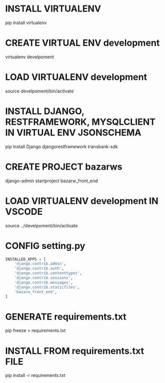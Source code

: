 # INSTALL VIRTUALENV

pip install virtualenv

# CREATE VIRTUAL ENV development

virtualenv develpoment

# LOAD VIRTUALENV development

source develpoment/bin/activate

# INSTALL DJANGO, RESTFRAMEWORK, MYSQLCLIENT IN VIRTUAL ENV JSONSCHEMA

pip install Django djangorestframework transbank-sdk

# CREATE PROJECT bazarws

django-admin startproject bazarw_front_end

# LOAD VIRTUALENV development IN VSCODE

source ../develpoment/bin/activate

# CONFIG setting.py

```python
INSTALLED_APPS = [
    'django.contrib.admin',
    'django.contrib.auth',
    'django.contrib.contenttypes',
    'django.contrib.sessions',
    'django.contrib.messages',
    'django.contrib.staticfiles',
    'bazarw_front_end',
]
```

#  GENERATE requirements.txt

pip freeze > requirements.txt

# INSTALL FROM requirements.txt FILE

pip install -r requirements.txt
